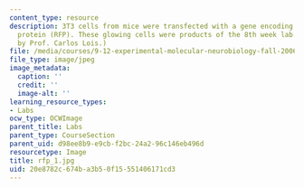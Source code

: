 ```yaml
---
content_type: resource
description: 3T3 cells from mice were transfected with a gene encoding for red fluorescent
  protein (RFP). These glowing cells were products of the 8th week lab session. (Image
  by Prof. Carlos Lois.)
file: /media/courses/9-12-experimental-molecular-neurobiology-fall-2006/20e8782c674ba3b50f15551406171cd3_rfp_1.jpg
file_type: image/jpeg
image_metadata:
  caption: ''
  credit: ''
  image-alt: ''
learning_resource_types:
- Labs
ocw_type: OCWImage
parent_title: Labs
parent_type: CourseSection
parent_uid: d98ee8b9-e9cb-f2bc-24a2-96c146eb496d
resourcetype: Image
title: rfp_1.jpg
uid: 20e8782c-674b-a3b5-0f15-551406171cd3
---
```

